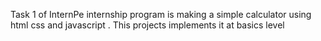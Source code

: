 Task 1 of InternPe internship program is making a simple calculator using html css  and javascript . This projects implements it at basics level
